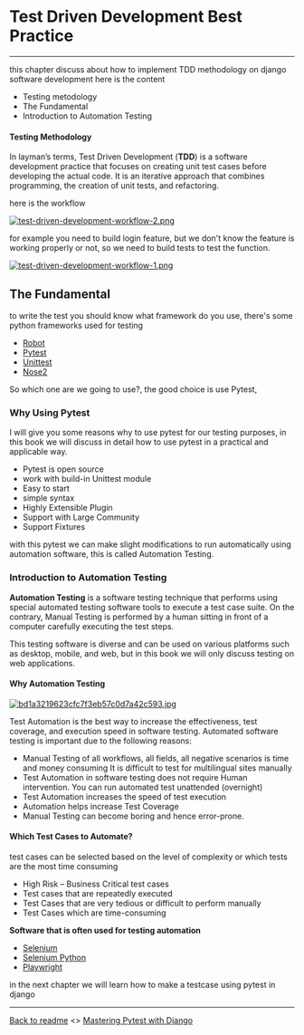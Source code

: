 # Test Driven Development Best Practice

---

this chapter discuss about how to implement TDD methodology on django software development here is the content

* Testing metodology
* The Fundamental
* Introduction to Automation Testing


#### Testing Methodology

In layman’s terms, Test Driven Development (**TDD**) is a software development practice that focuses on creating unit test cases before developing the actual code. It is an iterative approach that combines programming, the creation of unit tests, and refactoring.
 
here is the workflow

[![test-driven-development-workflow-2.png](https://i.postimg.cc/v8jX1jLt/test-driven-development-workflow-2.png)](https://postimg.cc/JtNjvpFs)

for example you need to build login feature, but we don't know the feature is working properly or not, so we need to build tests to test the function.

[![test-driven-development-workflow-1.png](https://i.postimg.cc/g0NHGB2R/test-driven-development-workflow-1.png)](https://postimg.cc/f3S9KCXT)

## The Fundamental

to write the test you should know what framework do you use, there's some python frameworks used for testing

* [Robot](https://robotframework.org/)
* [Pytest](https://docs.pytest.org/en/latest/)
* [Unittest](https://docs.python.org/3/library/unittest.html)
* [Nose2](https://docs.nose2.io/en/latest/)

So which one are we going to use?, the good choice is use Pytest, 

### Why Using Pytest

I will give you some reasons why to use pytest for our testing purposes, in this book we will discuss in detail how to use pytest in a practical and applicable way.

* Pytest is open source
* work with build-in Unittest module
* Easy to start
* simple syntax
* Highly Extensible Plugin
* Support with Large Community
* Support Fixtures


with this pytest we can make slight modifications to run automatically using automation software, this is called Automation Testing.

### Introduction to Automation Testing

**Automation Testing** is a software testing technique that performs using special automated testing software tools to execute a test case suite. On the contrary, Manual Testing is performed by a human sitting in front of a computer carefully executing the test steps.

This testing software is diverse and can be used on various platforms such as desktop, mobile, and web, but in this book we will only discuss testing on web applications.

#### Why Automation Testing

[![bd1a3219623cfc7f3eb57c0d7a42c593.jpg](https://i.postimg.cc/Y9SZLmv3/bd1a3219623cfc7f3eb57c0d7a42c593.jpg)](../docs/img/memes.jpeg)

Test Automation is the best way to increase the effectiveness, test coverage, and execution speed in software testing. Automated software testing is important due to the following reasons:

* Manual Testing of all workflows, all fields, all negative scenarios is time and money consuming
It is difficult to test for multilingual sites manually
* Test Automation in software testing does not require Human intervention. You can run automated test unattended (overnight)
* Test Automation increases the speed of test execution
* Automation helps increase Test Coverage
* Manual Testing can become boring and hence error-prone.

#### Which Test Cases to Automate?

test cases can be selected based on the level of complexity or which tests are the most time consuming

* High Risk – Business Critical test cases
* Test cases that are repeatedly executed
* Test Cases that are very tedious or difficult to perform manually
* Test Cases which are time-consuming

**Software that is often used for testing automation**

* [Selenium](https://www.selenium.dev/)
* [Selenium Python](https://selenium-python.readthedocs.io/)
* [Playwright](https://playwright.dev/)

in the next chapter we will learn how to make a testcase using pytest in django

---

[Back to readme](../README.md) <> [Mastering Pytest with Django](mastering-testing-with-pytest.md)
